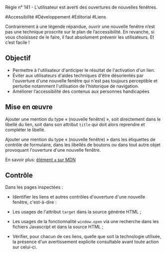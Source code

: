 
Règle n° 141  - L'utilisateur est averti des ouvertures de nouvelles fenêtres.

#Accessibilité #Développement #Editorial #Liens

Contrairement à une légende répandue, ouvrir une nouvelle fenêtre n’est pas une technique proscrite sur le plan de l’accessibilité. En revanche, si vous choisissez de le faire, il faut absolument prévenir les utilisateurs. Et c’est facile !

Objectif
--------

*   Permettre à l'utilisateur d'anticiper le résultat de l'activation d'un lien.
*   Éviter aux utilisateurs d'aides techniques d'être désorientés par l'ouverture d'une nouvelle fenêtre qui n'est pas toujours perceptible et perturbe notamment l'utilisation de l'historique de navigation.
*   Améliorer l’accessibilité des contenus aux personnes handicapées

Mise en œuvre
-------------

Ajouter une mention du type « (nouvelle fenêtre) », soit directement dans le libellé du lien, soit dans son attribut `title` qui doit alors reprendre et compléter le libellé.

Ajouter une mention du type « (nouvelle fenêtre) » dans les étiquettes de contrôle de formulaire, dans les libellés de boutons ou dans tout autre objet provoquant l'ouverture d'une nouvelle fenêtre.

En savoir plus: [élément `a` sur MDN](https://developer.mozilla.org/fr/docs/Web/HTML/Element/a)

Contrôle
--------

Dans les pages inspectées :

*   Identifier les liens et autres contrôles d'ouverture d'une nouvelle fenêtre, c'est-à-dire :

*   Les usages de l'attribut `target` dans la source générée HTML ;
*   Les usages de la fonctionnalité `window.open` via une recherche dans les fichiers Javascript et dans la source HTML ;

*   Vérifier, pour chacun de ces liens, quelle que soit la technologie utilisée, la présence d'un avertissement explicite consultable avant toute action sur celui-ci.
